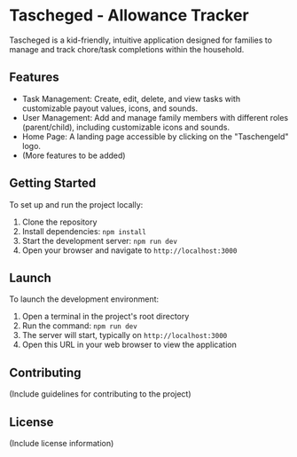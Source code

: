 # Tascheged - Allowance Tracker

Tascheged is a kid-friendly, intuitive application designed for families to manage and track chore/task completions within the household.

## Features

- Task Management: Create, edit, delete, and view tasks with customizable payout values, icons, and sounds.
- User Management: Add and manage family members with different roles (parent/child), including customizable icons and sounds.
- Home Page: A landing page accessible by clicking on the "Taschengeld" logo.
- (More features to be added)

## Getting Started

To set up and run the project locally:

1. Clone the repository
2. Install dependencies: `npm install`
3. Start the development server: `npm run dev`
4. Open your browser and navigate to `http://localhost:3000`

## Launch

To launch the development environment:

1. Open a terminal in the project's root directory
2. Run the command: `npm run dev`
3. The server will start, typically on `http://localhost:3000`
4. Open this URL in your web browser to view the application

## Contributing

(Include guidelines for contributing to the project)

## License

(Include license information)
